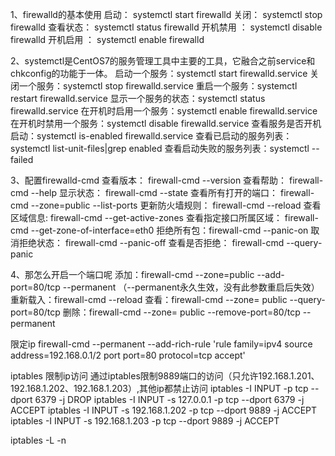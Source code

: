 1、firewalld的基本使用
	启动： systemctl start firewalld
	关闭： systemctl stop firewalld
	查看状态： systemctl status firewalld 
	开机禁用  ： systemctl disable firewalld
	开机启用  ： systemctl enable firewalld
 
2、systemctl是CentOS7的服务管理工具中主要的工具，它融合之前service和chkconfig的功能于一体。
	启动一个服务：systemctl start firewalld.service
	关闭一个服务：systemctl stop firewalld.service
	重启一个服务：systemctl restart firewalld.service
	显示一个服务的状态：systemctl status firewalld.service
	在开机时启用一个服务：systemctl enable firewalld.service
	在开机时禁用一个服务：systemctl disable firewalld.service
	查看服务是否开机启动：systemctl is-enabled firewalld.service
	查看已启动的服务列表：systemctl list-unit-files|grep enabled
	查看启动失败的服务列表：systemctl --failed

3、配置firewalld-cmd
	查看版本： firewall-cmd --version
	查看帮助： firewall-cmd --help
	显示状态： firewall-cmd --state
	查看所有打开的端口： firewall-cmd --zone=public --list-ports
	更新防火墙规则： firewall-cmd --reload
	查看区域信息:  firewall-cmd --get-active-zones
	查看指定接口所属区域： firewall-cmd --get-zone-of-interface=eth0
	拒绝所有包：firewall-cmd --panic-on
	取消拒绝状态： firewall-cmd --panic-off
	查看是否拒绝： firewall-cmd --query-panic
 
4、那怎么开启一个端口呢
	添加：firewall-cmd --zone=public --add-port=80/tcp --permanent    （--permanent永久生效，没有此参数重启后失效）
	重新载入：firewall-cmd --reload
	查看：firewall-cmd --zone= public --query-port=80/tcp
    删除：firewall-cmd --zone= public --remove-port=80/tcp --permanent


限定ip
firewall-cmd --permanent --add-rich-rule 'rule family=ipv4 source address=192.168.0.1/2 port port=80 protocol=tcp accept'



iptables 限制ip访问
通过iptables限制9889端口的访问（只允许192.168.1.201、192.168.1.202、192.168.1.203）,其他ip都禁止访问
iptables -I INPUT -p tcp --dport 6379 -j DROP
iptables -I INPUT -s 127.0.0.1 -p tcp --dport 6379 -j ACCEPT
iptables -I INPUT -s 192.168.1.202 -p tcp --dport 9889 -j ACCEPT
iptables -I INPUT -s 192.168.1.203 -p tcp --dport 9889 -j ACCEPT


iptables -L -n